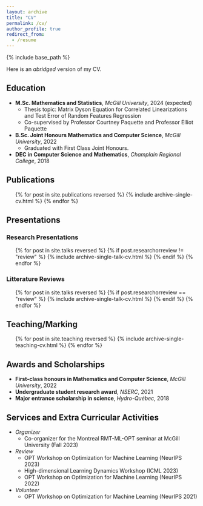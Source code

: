 ```yaml
---
layout: archive
title: "CV"
permalink: /cv/
author_profile: true
redirect_from:
  - /resume
---
```


{% include base_path %}

Here is an *abridged* version of my CV.

## Education

* **M.Sc. Mathematics and Statistics**, *McGill University*, 2024 (expected)
  * Thesis topic: Matrix Dyson Equation for Correlated Linearizations and Test Error of Random Features Regression
  * Co-supervised by Professor Courtney Paquette and Professor Elliot Paquette
* **B.Sc. Joint Honours Mathematics and Computer Science**, *McGill University*, 2022
  * Graduated with First Class Joint Honours.
* **DEC in Computer Science and Mathematics**, *Champlain Regional College*, 2018

## Publications

  <ul>{% for post in site.publications reversed %}
    {% include archive-single-cv.html %}
  {% endfor %}</ul>

## Presentations

### Research Presentations

  <ul>{% for post in site.talks reversed %}
    {% if post.researchorreview != "review" %}
      {% include archive-single-talk-cv.html %}
    {% endif %}
  {% endfor %}</ul>

### Litterature Reviews

  <ul>{% for post in site.talks reversed %}
    {% if post.researchorreview == "review" %}
      {% include archive-single-talk-cv.html %}
    {% endif %}
  {% endfor %}</ul>

## Teaching/Marking

  <ul>{% for post in site.teaching reversed %}
    {% include archive-single-teaching-cv.html %}
  {% endfor %}</ul>

## Awards and Scholarships

* **First-class honours in Mathematics and Computer Science**, *McGill University*, 2022
* **Undergraduate student research award**, *NSERC*, 2021
* **Major entrance scholarship in science**, *Hydro-Québec*, 2018

## Services and Extra Curricular Activities

* *Organizer*
  * Co-organizer for the Montreal RMT-ML-OPT seminar at McGill University (Fall 2023)
* *Review*
  * OPT Workshop on Optimization for Machine Learning (NeurIPS 2023)
  * High-dimensional Learning Dynamics Workshop (ICML 2023)
  * OPT Workshop on Optimization for Machine Learning (NeurIPS 2022)
* *Volunteer*
  * OPT Workshop on Optimization for Machine Learning (NeurIPS 2021)
